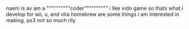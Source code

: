 naem is av
am a """"""""""coder""""""""""
i like vido game so thats what i develop for
wii, u, and vita homebrew are some things i am interested in making, ps3 not so much rlly
